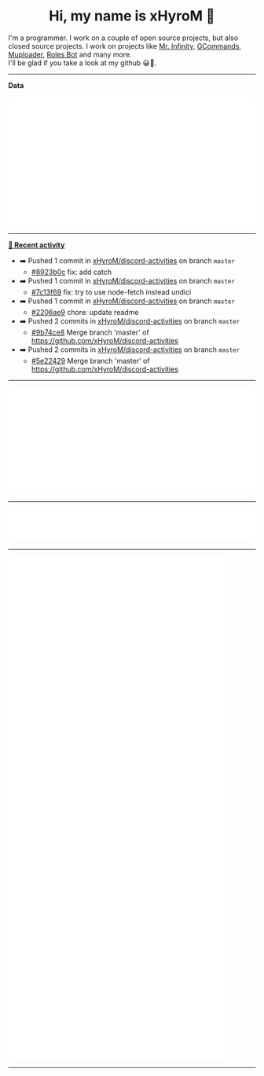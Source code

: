 <p align="center">
    <!-- <img src="https://avatars.githubusercontent.com/u/56601352" width="192" alt="hyro's pfp" /> -->
    <h1 align="center">Hi, my name is xHyroM 👋</h1>
</p>

I'm a programmer. I work on a couple of open source projects, but also closed source projects. I work on projects like [Mr. Infinity](https://discord.com/oauth2/authorize?client_id=720321585625694239&scope=bot%20applications.commands&permissions=8&redirect_uri=https://blobs.gq/imanager&prompt=consent&response_type=code), [GCommands](https://github.com/Garlic-Team/GCommands), [Muploader](https://github.com/xHyroM/Muploader), [Roles Bot](https://github.com/xHyroM/roles-bot) and many more.  
I'll be glad if you take a look at my github 😀👀.

___
**Data**

<img src="https://github.com/xHyroM/xHyroM/blob/master/.cache/base.svg">

___

**[📰 Recent activity](https://github.com/xHyroM)**
* ➡️ Pushed 1 commit in [xHyroM/discord-activities](https://github.com/xHyroM/discord-activities) on branch `master`
  * [#8923b0c](https://github.com/xHyroM/discord-activities/commit/8923b0c) fix: add catch
* ➡️ Pushed 1 commit in [xHyroM/discord-activities](https://github.com/xHyroM/discord-activities) on branch `master`
  * [#7c13f69](https://github.com/xHyroM/discord-activities/commit/7c13f69) fix: try to use node-fetch instead undici
* ➡️ Pushed 1 commit in [xHyroM/discord-activities](https://github.com/xHyroM/discord-activities) on branch `master`
  * [#2206ae9](https://github.com/xHyroM/discord-activities/commit/2206ae9) chore: update readme
* ➡️ Pushed 2 commits in [xHyroM/discord-activities](https://github.com/xHyroM/discord-activities) on branch `master`
  * [#9b74ce8](https://github.com/xHyroM/discord-activities/commit/9b74ce8) Merge branch &#39;master&#39; of https://github.com/xHyroM/discord-activities
* ➡️ Pushed 2 commits in [xHyroM/discord-activities](https://github.com/xHyroM/discord-activities) on branch `master`
  * [#5e22429](https://github.com/xHyroM/discord-activities/commit/5e22429) Merge branch &#39;master&#39; of https://github.com/xHyroM/discord-activities


___

<img src="https://github.com/xHyroM/xHyroM/blob/master/.cache/isocalendar.svg">

___

<img src="https://github.com/xHyroM/xHyroM/blob/master/.cache/languages.svg">

___

<img src="https://github.com/xHyroM/xHyroM/blob/master/.cache/achievements.svg">

___

